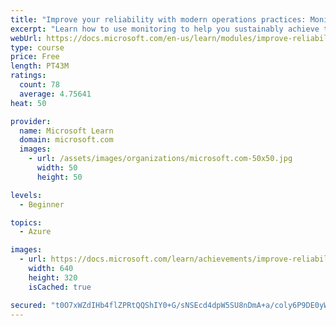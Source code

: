 ```yaml
---
title: "Improve your reliability with modern operations practices: Monitoring"
excerpt: "Learn how to use monitoring to help you sustainably achieve the appropriate level of reliability in your systems, services, and products."
webUrl: https://docs.microsoft.com/en-us/learn/modules/improve-reliability-monitoring/
type: course
price: Free
length: PT43M
ratings:
  count: 78
  average: 4.75641
heat: 50

provider:
  name: Microsoft Learn
  domain: microsoft.com
  images:
    - url: /assets/images/organizations/microsoft.com-50x50.jpg
      width: 50
      height: 50

levels:
  - Beginner

topics:
  - Azure

images:
  - url: https://docs.microsoft.com/learn/achievements/improve-reliability-monitoring-social.png
    width: 640
    height: 320
    isCached: true

secured: "t0O7xWZdIHb4flZPRtQQShIY0+G/sNSEcd4dpW5SU8nDmA+a/coly6P9DE0yWb9Gkw1uDErs4AgcZAuNuE2zoDzG+/ZgEumXogidteR7zXT5J7O7Qn0ye4DwmmifGviHfFiaDbXtHWQesYNF9oM6fey1eo5leq1UA6F7saVvw981H4Csfr28g0ppjw8yQ27DdjGuIoTOXWVDRSMQ+wDSuKwFznkwvUUKRtsBsuGsu6TbSNL1QhSflxHiR18oq5FCUgeK/BN47OxkknHohgHtNT6PrsCPwJH/PoXkkcpUcAPmndYmi0K70BPwzKbKstWKTKbKcbBLxbwIIe5wKrECRKQbS4/SFpZoVI8yf7wBmZPwe9Mq0x8Fc7nvqlbFLsIo7In8k863UEQkLr9xOxFB+nXqhlcbIB5CD0VTB++KIMg=;N5P22G40Z9w7T2JP2EM4VA=="
---
```


